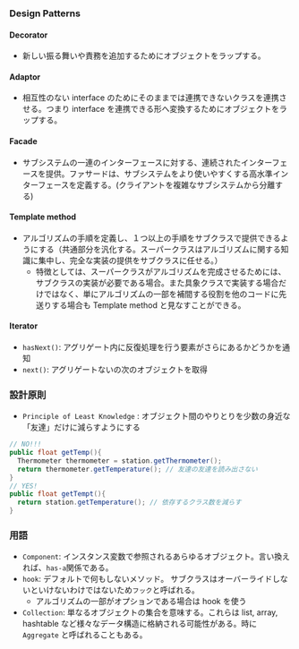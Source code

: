 ### Design Patterns

#### Decorator

- 新しい振る舞いや責務を追加するためにオブジェクトをラップする。

#### Adaptor

- 相互性のない interface のためにそのままでは連携できないクラスを連携させる。つまり interface を連携できる形へ変換するためにオブジェクトをラップする。

#### Facade

- サブシステムの一連のインターフェースに対する、連続されたインターフェースを提供。ファサードは、サブシステムをより使いやすくする高水準インターフェースを定義する。(クライアントを複雑なサブシステムから分離する)

#### Template method

- アルゴリズムの手順を定義し、１つ以上の手順をサブクラスで提供できるようにする（共通部分を汎化する。スーパークラスはアルゴリズムに関する知識に集中し、完全な実装の提供をサブクラスに任せる。）
  - 特徴としては、スーパークラスがアルゴリズムを完成させるためには、サブクラスの実装が必要である場合。また具象クラスで実装する場合だけではなく、単にアルゴリズムの一部を補間する役割を他のコードに先送りする場合も Template method と見なすことができる。

#### Iterator

- `hasNext()`: アグリゲート内に反復処理を行う要素がさらにあるかどうかを通知
- `next()`: アグリゲートないの次のオブジェクトを取得

### 設計原則

- `Principle of Least Knowledge` : オブジェクト間のやりとりを少数の身近な「友達」だけに減らすようにする

```java
// NO!!!
public float getTemp(){
  Thermometer thermometer = station.getThermometer();
  return thermometer.getTemperature(); // 友達の友達を読み出さない
}
// YES!
public float getTempt(){
  return station.getTemperature(); // 依存するクラス数を減らす
}
```

### 用語

- `Component`: インスタンス変数で参照されるあらゆるオブジェクト。言い換えれば、`has-a`関係である。
- `hook`: デフォルトで何もしないメソッド。 サブクラスはオーバーライドしないといけないわけではないため`フック`と呼ばれる。
  - アルゴリズムの一部がオプションである場合は hook を使う
- `Collection`: 単なるオブジェクトの集合を意味する。これらは list, array, hashtable など様々なデータ構造に格納される可能性がある。時に `Aggregate` と呼ばれることもある。
